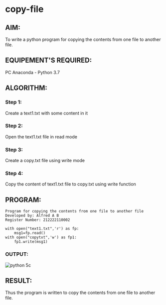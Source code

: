 # copy-file
## AIM:
To write a python program for copying the contents from one file to another file.

## EQUIPEMENT'S REQUIRED: 
PC Anaconda - Python 3.7

## ALGORITHM: 
### Step 1:
Create a text1.txt with some content in it

### Step 2: 
Open the text1.txt file in read mode
 
### Step 3: 
Create a copy.txt file using write mode

### Step 4:  
Copy the content of text1.txt file to copy.txt using write function

## PROGRAM:
```jjj
Program for copying the contents from one file to another file
Developed by: Alfred A B
Register Number: 212222110002

with open("text1.txt",'r') as fp:
    msg1=fp.read()
with open("copytxt",'w') as fp1:
    fp1.write(msg1)
```
### OUTPUT:
![python 5c](https://github.com/Alfredsec/copy-file/assets/120621608/457d61db-a407-4314-bd39-4072ebf745e8)

## RESULT:
Thus the program is written to copy the contents from one file to another file.
